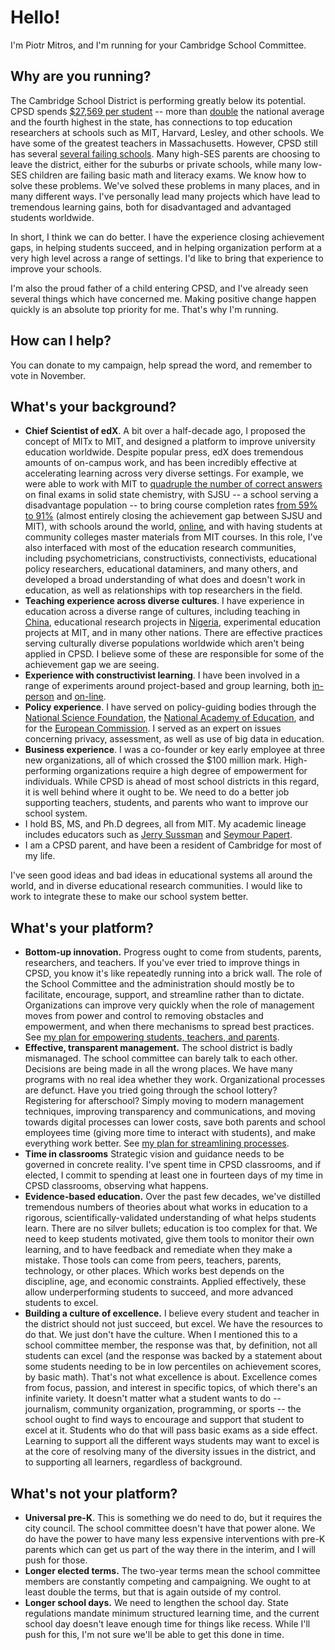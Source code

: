 Hello!
======

I'm Piotr Mitros, and I'm running for your Cambridge School Committee.

Why are you running?
--------------------

The Cambridge School District is performing greatly below its
potential. CPSD spends [$27,569 per
student](http://profiles.doe.mass.edu/state_report/ppx.aspx) -- more
than [double](https://nces.ed.gov/fastfacts/display.asp?id=66) the
national average and the fourth highest in the state, has connections
to top education researchers at schools such as MIT, Harvard, Lesley,
and other schools. We have some of the greatest teachers in
Massachusetts. However, CPSD still has several [several failing
schools](http://profiles.doe.mass.edu/accountability/report/school.aspx?linkid=31&orgcode=00490310&orgtypecode=6&). Many
high-SES parents are choosing to leave the district, either for the
suburbs or private schools, while many low-SES children are failing
basic math and literacy exams. We know how to solve these
problems. We've solved these problems in many places, and in many
different ways. I've personally lead many projects which have lead to
tremendous learning gains, both for disadvantaged and advantaged
students worldwide.

In short, I think we can do better. I have the experience closing
achievement gaps, in helping students succeed, and in helping
organization perform at a very high level across a range of
settings. I'd like to bring that experience to improve your schools. 

I'm also the proud father of a child entering CPSD, and I've already
seen several things which have concerned me. Making positive change
happen quickly is an absolute top priority for me. That's why I'm
running.

How can I help?
---------------

You can donate to my campaign, help spread the word, and remember to
vote in November.

What's your background?
-----------------------

* **Chief Scientist of edX**. A bit over a half-decade ago, I proposed
  the concept of MITx to MIT, and designed a platform to improve
  university education worldwide. Despite popular press, edX does
  tremendous amounts of on-campus work, and has been incredibly
  effective at accelerating learning across very diverse settings. For
  example, we were able to work with MIT to [quadruple the number of
  correct
  answers](http://web.mit.edu/3.091x/www/3091r%20Final%20report.pdf)
  on final exams in solid state chemistry, with SJSU -- a school
  serving a disadvantage population -- to bring course completion
  rates [from 59% to
  91%](https://www.edx.org/sites/default/files/upload/ed-tech-paper.pdf) (almost entirely closing the achievement gap between SJSU and MIT),
  with schools around the world,
  [online](https://science.mit.edu/news/study-online-classes-really-do-work),
  and with having students at community colleges master materials from
  MIT courses. In this role, I've also interfaced with most of the
  education research communities, including psychometricians,
  constructivists, connectivists, educational policy researchers,
  educational dataminers, and many others, and developed a broad
  understanding of what does and doesn't work in education, as well as
  relationships with top researchers in the field.
* **Teaching experience across diverse cultures**. I have experience
  in education across a diverse range of cultures, including
  teaching in [China](http://web.mit.edu/mit-ceti/www/reports/past.htm), educational research projects in
  [Nigeria](http://mitros.org/p/carnegie_reporter.pdf), experimental
  education projects at MIT, and in many other nations. There are
  effective practices serving culturally diverse populations worldwide which
  aren't being applied in CPSD. I believe some of these are
  responsible for some of the achievement gap we are seeing.  
* **Experience with constructivist learning**. I have been involved in
  a range of experiments around project-based and group learning, both
  [in-person](http://tll.mit.edu/sites/default/files/library/files/EvalRept6002ex-Spring03.pdf)
  and
  [on-line](http://davecormier.com/edblog/2014/02/17/building-an-introductory-physics-course-cmooc-meets-xmooc/).
* **Policy experience**. I have served on policy-guiding bodies
    through the [National Science
    Foundation](http://cra.org/wp-content/uploads/2015/10/CRAEducationReport2015.pdf),
    the [National Academy of
    Education](https://naeducation.org/workshop-on-big-data-in-education-balancing-research-needs-and-student-privacy/),
    and for the [European
    Commission](https://publications.europa.eu/en/publication-detail/-/publication/94cb5fc8-473e-11e7-aea8-01aa75ed71a1/language-en/format-PDF/source-31396079). I
    served as an expert on issues concerning privacy, assessment, as
    well as use of big data in education.
* **Business experience**. I was a co-founder or key early employee at
  three new organizations, all of which crossed the $100 million
  mark. High-performing organizations require a high degree of
  empowerment for individuals. While CPSD is ahead of most school
  districts in this regard, it is well behind where it ought to be. We
  need to do a better job supporting teachers, students, and parents
  who want to improve our school system.
* I hold BS, MS, and Ph.D degrees, all from MIT. My academic lineage
  includes educators such as [Jerry
  Sussman](https://en.wikipedia.org/wiki/Gerald_Jay_Sussman) and
  [Seymour Papert](https://en.wikipedia.org/wiki/Seymour_Papert).
* I am a CPSD parent, and have been a resident of Cambridge for most
  of my life.

I've seen good ideas and bad ideas in educational systems all around
the world, and in diverse educational research communities. I would
like to work to integrate these to make our school system better.

What's your platform?
-----------------

* **Bottom-up innovation.** Progress ought to come from students,
    parents, researchers, and teachers. If you've ever tried to
    improve things in CPSD, you know it's like repeatedly running into
    a brick wall. The role of the School Committee and the
    administration should mostly be to facilitate, encourage, support,
    and streamline rather than to dictate. Organizations can improve
    very quickly when the role of management moves from power and
    control to removing obstacles and empowerment, and when there
    mechanisms to spread best practices. See [my plan for empowering
    students, teachers, and parents](empowerment.md).
* **Effective, transparent management.** The school district is badly
    mismanaged. The school committee can barely talk to each
    other. Decisions are being made in all the wrong places. We have
    many programs with no real idea whether they work. Organizational
    processes are defunct. Have you tried going through the school
    lottery? Registering for afterschool? Simply moving to modern
    management techniques, improving transparency and communications,
    and moving towards digital processes can lower costs, save both
    parents and school employees time (giving more time to interact
    with students), and make everything work better. See [my plan for
    streamlining processes](streamline.md).
* **Time in classrooms** Strategic vision and guidance needs to be
    governed in concrete reality. I've spent time in CPSD classrooms,
    and if elected, I commit to spending at least one in fourteen days
    of my time in CPSD classrooms, observing what happens.
* **Evidence-based education.** Over the past few decades, we've
    distilled tremendous numbers of theories about what works in
    education to a rigorous, scientifically-validated understanding of
    what helps students learn. There are no silver bullets; education
    is too complex for that. We need to keep students motivated, give
    them tools to monitor their own learning, and to have feedback and
    remediate when they make a mistake. Those tools can come from
    peers, teachers, parents, technology, or other places. Which works
    best depends on the discipline, age, and economic
    constraints. Applied effectively, these allow underperforming
    students to succeed, and more advanced students to excel.
* **Building a culture of excellence.** I believe every student and
    teacher in the district should not just succeed, but excel. We
    have the resources to do that. We just don't have the
    culture. When I mentioned this to a school committee member, the
    response was that, by definition, not all students can excel (and
    the response was backed by a statement about some students needing
    to be in low percentiles on achievement scores, by basic
    math). That's not what excellence is about. Excellence comes from
    focus, passion, and interest in specific topics, of which there's
    an infinite variety. It doesn't matter what a student wants to do
    -- journalism, community organization, programming, or sports --
    the school ought to find ways to encourage and support that
    student to excel at it. Students who do that will pass basic exams
    as a side effect. Learning to support all the different ways
    students may want to excel is at the core of resolving many of the
    diversity issues in the district, and to supporting all learners,
    regardless of background.

What's not your platform?
-----------------

* **Universal pre-K**. This is something we do need to do, but it
    requires the city council. The school committee doesn't have that
    power alone. We do have the power to have many less expensive
    interventions with pre-K parents which can get us part of the way
    there in the interim, and I will push for those.
* **Longer elected terms.** The two-year terms mean the school
    committee members are constantly competing and campaigning. We
    ought to at least double the terms, but that is again outside of
    my control.
* **Longer school days.** We need to lengthen the school day. State
    regulations mandate minimum structured learning time, and the
    current school day doesn't leave enough time for things like
    recess. While I'll push for this, I'm not sure we'll be able to
    get this done in time.
